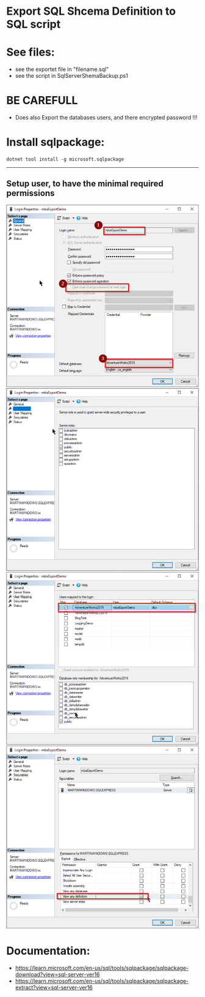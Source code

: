 # Export SQL Shcema Definition to SQL script

# See files:
- see the exportet file in "filename.sql"
- see the script in SqlServerShemaBackup.ps1


# BE CAREFULL
- Does also Export the databases users, and there encrypted password !!!

# Install sqlpackage:
```
dotnet tool install -g microsoft.sqlpackage
```
---

## Setup user, to have the minimal required permissions
![alt](./docs/1.png)
![alt](./docs/2.png)
![alt](./docs/3.png)
![alt](./docs/4.png)

# Documentation:
- https://learn.microsoft.com/en-us/sql/tools/sqlpackage/sqlpackage-download?view=sql-server-ver16
- https://learn.microsoft.com/en-us/sql/tools/sqlpackage/sqlpackage-extract?view=sql-server-ver16
